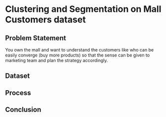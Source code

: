 # Clustering and Segmentation on Mall Customers dataset

## Problem Statement
You own the mall and want to understand the customers like who can be easily converge (buy more products) so that the sense can be given to marketing team and plan the strategy accordingly.

## Dataset


## Process


## Conclusion